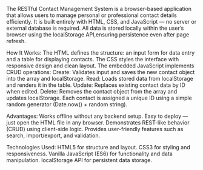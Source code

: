 The RESTful Contact Management System is a browser-based application that allows users to manage personal or professional contact details efficiently. It is built entirely with HTML, CSS, and JavaScript — no server or external database is required. All data is stored locally within the user’s browser using the localStorage API,ensuring persistence even after page refresh.

How It Works: The HTML defines the structure: an input form for data entry and a table for displaying contacts. The CSS styles the interface with responsive design and clean layout. The embedded JavaScript implements CRUD operations: Create: Validates input and saves the new contact object into the array and localStorage. Read: Loads stored data from localStorage and renders it in the table. Update: Replaces existing contact data by ID when edited. Delete: Removes the contact object from the array and updates localStorage. Each contact is assigned a unique ID using a simple random generator (Date.now() + random string).

Advantages: Works offline without any backend setup. Easy to deploy — just open the HTML file in any browser. Demonstrates REST-like behavior (CRUD) using client-side logic. Provides user-friendly features such as search, import/export, and validation.

Technologies Used: HTML5 for structure and layout. CSS3 for styling and responsiveness. Vanilla JavaScript (ES6) for functionality and data manipulation. localStorage API for persistent data storage.
